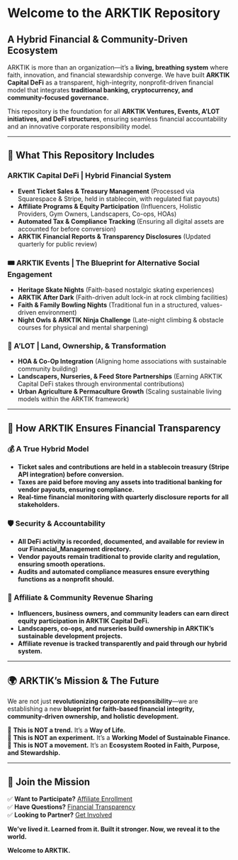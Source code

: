 # **Welcome to the ARKTIK Repository**

## **A Hybrid Financial & Community-Driven Ecosystem**

ARKTIK is more than an organization—it’s a **living, breathing system** where faith, innovation, and financial stewardship converge. We have built **ARKTIK Capital DeFi** as a transparent, high-integrity, nonprofit-driven financial model that integrates **traditional banking, cryptocurrency, and community-focused governance.**

This repository is the foundation for all **ARKTIK Ventures, Events, A’LOT initiatives, and DeFi structures**, ensuring seamless financial accountability and an innovative corporate responsibility model.

---

## **📌 What This Repository Includes**

### **ARKTIK Capital DeFi | Hybrid Financial System**
- **Event Ticket Sales & Treasury Management** (Processed via Squarespace & Stripe, held in stablecoin, with regulated fiat payouts)
- **Affiliate Programs & Equity Participation** (Influencers, Holistic Providers, Gym Owners, Landscapers, Co-ops, HOAs)
- **Automated Tax & Compliance Tracking** (Ensuring all digital assets are accounted for before conversion)
- **ARKTIK Financial Reports & Transparency Disclosures** (Updated quarterly for public review)

### **🎟 ARKTIK Events | The Blueprint for Alternative Social Engagement**
- **Heritage Skate Nights** (Faith-based nostalgic skating experiences)
- **ARKTIK After Dark** (Faith-driven adult lock-in at rock climbing facilities)
- **Faith & Family Bowling Nights** (Traditional fun in a structured, values-driven environment)
- **Night Owls & ARKTIK Ninja Challenge** (Late-night climbing & obstacle courses for physical and mental sharpening)

### **🌱 A’LOT | Land, Ownership, & Transformation**
- **HOA & Co-Op Integration** (Aligning home associations with sustainable community building)
- **Landscapers, Nurseries, & Feed Store Partnerships** (Earning ARKTIK Capital DeFi stakes through environmental contributions)
- **Urban Agriculture & Permaculture Growth** (Scaling sustainable living models within the ARKTIK framework)

---

## **🔹 How ARKTIK Ensures Financial Transparency**

### **💰 A True Hybrid Model**
- **Ticket sales and contributions are held in a stablecoin treasury (Stripe API integration) before conversion.**
- **Taxes are paid before moving any assets into traditional banking for vendor payouts, ensuring compliance.**
- **Real-time financial monitoring with quarterly disclosure reports for all stakeholders.**

### **🛡️ Security & Accountability**
- **All DeFi activity is recorded, documented, and available for review in our Financial_Management directory.**
- **Vendor payouts remain traditional to provide clarity and regulation, ensuring smooth operations.**
- **Audits and automated compliance measures ensure everything functions as a nonprofit should.**

### **🔗 Affiliate & Community Revenue Sharing**
- **Influencers, business owners, and community leaders can earn direct equity participation in ARKTIK Capital DeFi.**
- **Landscapers, co-ops, and nurseries build ownership in ARKTIK’s sustainable development projects.**
- **Affiliate revenue is tracked transparently and paid through our hybrid system.**

---

## **🌍 ARKTIK’s Mission & The Future**

We are not just **revolutionizing corporate responsibility**—we are establishing a new **blueprint for faith-based financial integrity, community-driven ownership, and holistic development.**

🔹 **This is NOT a trend.** It’s a **Way of Life.**  
🔹 **This is NOT an experiment.** It’s a **Working Model of Sustainable Finance.**  
🔹 **This is NOT a movement.** It’s an **Ecosystem Rooted in Faith, Purpose, and Stewardship.**

---

## **📜 Join the Mission**

✅ **Want to Participate?** [Affiliate Enrollment](#)  
✅ **Have Questions?** [Financial Transparency](#)  
✅ **Looking to Partner?** [Get Involved](#)  

**We’ve lived it. Learned from it. Built it stronger. Now, we reveal it to the world.**

**Welcome to ARKTIK.**




